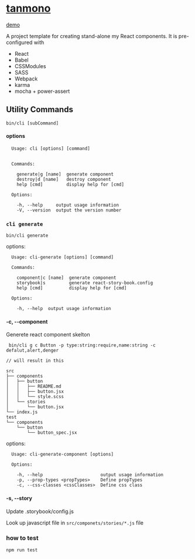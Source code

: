 # [tanmono](http://rike422.github.io/tanmono/)

[demo](https://rike422.github.io/tanmono/)

A project template for creating stand-alone my React components. It is pre-configured with

- React
- Babel
- CSSModules
- SASS
- Webpack
- karma
- mocha + power-assert

## Utility Commands

```
bin/cli [subCommand]
```

#### options

```
  Usage: cli [options] [command]


  Commands:

    generate|g [name]  generate component
    destroy|d [name]   destroy component
    help [cmd]         display help for [cmd]

  Options:

    -h, --help     output usage information
    -V, --version  output the version number
```

### `cli generate`

```
bin/cli generate
```

options:

```
  Usage: cli-generate [options] [command]

  Commands:

    component|c [name]  generate component
    storybook|s         generate react-story-book.config
    help [cmd]          display help for [cmd]

  Options:

    -h, --help  output usage information
```

#### -c, --component

Generete react component skelton

```
 bin/cli g c Button -p type:string:require,name:string -c defalut,alert,denger

// will result in this

src
├── components
│   ├── button
│   │   ├── README.md
│   │   ├── button.jsx
│   │   └── style.scss
│   └── stories
│       └── button.jsx
└── index.js
test
└── components
    └── button
        └── button_spec.jsx
```

options:

```
  Usage: cli-generate-component [options]

  Options:

    -h, --help                      output usage information
    -p, --prop-types <propTypes>    Define propTypes
    -c, --css-classes <cssClasses>  Define css class
```

#### -s, --story

Update .storybook/config.js

Look up javascript file in `src/componets/stories/*.js` file


### how to test

```
npm run test
```
